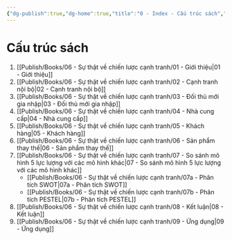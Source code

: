 ```yaml
---
{"dg-publish":true,"dg-home":true,"title":"0 - Index - Cấu trúc sách","date":"2025-03-09","tags":["sach","sach/su-that-ve-chien-luoc-canh-tranh","gardenEntry"],"dg-path":"Books/06 - Sự thật về chiến lược cạnh tranh/00 Index Cau Truc Sach.md","permalink":"/books/06-su-that-ve-chien-luoc-canh-tranh/00-index-cau-truc-sach/","dgPassFrontmatter":true,"updated":"2025-03-09T10:38:05.362+07:00"}
---
```



# Cấu trúc sách

1. [[Publish/Books/06 - Sự thật về chiến lược cạnh tranh/01 - Giới thiệu\|01 - Giới thiệu]]
2. [[Publish/Books/06 - Sự thật về chiến lược cạnh tranh/02 - Cạnh tranh nội bộ\|02 - Cạnh tranh nội bộ]]
3. [[Publish/Books/06 - Sự thật về chiến lược cạnh tranh/03 - Đối thủ mới gia nhập\|03 - Đối thủ mới gia nhập]]
4. [[Publish/Books/06 - Sự thật về chiến lược cạnh tranh/04 - Nhà cung cấp\|04 - Nhà cung cấp]]
5. [[Publish/Books/06 - Sự thật về chiến lược cạnh tranh/05 - Khách hàng\|05 - Khách hàng]]
6. [[Publish/Books/06 - Sự thật về chiến lược cạnh tranh/06 - Sản phẩm thay thế\|06 - Sản phẩm thay thế]]
7. [[Publish/Books/06 - Sự thật về chiến lược cạnh tranh/07 - So sánh mô hình 5 lực lượng với các mô hình khác\|07 - So sánh mô hình 5 lực lượng với các mô hình khác]]
   - [[Publish/Books/06 - Sự thật về chiến lược cạnh tranh/07a - Phân tích SWOT\|07a - Phân tích SWOT]]
   - [[Publish/Books/06 - Sự thật về chiến lược cạnh tranh/07b - Phân tích PESTEL\|07b - Phân tích PESTEL]]
8. [[Publish/Books/06 - Sự thật về chiến lược cạnh tranh/08 - Kết luận\|08 - Kết luận]]
9. [[Publish/Books/06 - Sự thật về chiến lược cạnh tranh/09 - Ứng dụng\|09 - Ứng dụng]]
